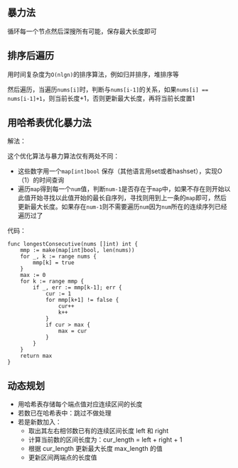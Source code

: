 ## 暴力法

循环每一个节点然后深搜所有可能，保存最大长度即可

## 排序后遍历

用时间复杂度为`O(nlgn)`的排序算法，例如归并排序，堆排序等

然后遍历，当遍历`nums[i]`时，判断与`nums[i-1]`的关系，如果`nums[i] == nums[i-1]+1`，则当前长度+1，否则更新最大长度，再将当前长度置1

## 用哈希表优化暴力法
解法：

这个优化算法与暴力算法仅有两处不同：

- 这些数字用一个`map[int]bool` 保存（其他语言用set或者hashset），实现O（1）的时间查询
- 遍历`map`得到每一个`num`值，判断`num-1`是否存在于`map`中，如果不存在则开始以此值开始寻找以此值开始的最长自序列，寻找则用到上一条的`map`即可，然后更新最大长度。如果存在`num-1`则不需要遍历`num`因为`num`所在的连续序列已经遍历过了

代码：
``` golang
func longestConsecutive(nums []int) int {
	mmp := make(map[int]bool, len(nums))
	for _, k := range nums {
		mmp[k] = true
	}
	max := 0
	for k := range mmp {
		if _, err := mmp[k-1]; err {
			cur := 1
			for mmp[k+1] != false {
				cur++
				k++
			}
			if cur > max {
				max = cur
			}
		}
	}
	return max
}
```

## 动态规划

- 用哈希表存储每个端点值对应连续区间的长度
- 若数已在哈希表中：跳过不做处理
- 若是新数加入：
    - 取出其左右相邻数已有的连续区间长度 left 和 right
    - 计算当前数的区间长度为：cur_length = left + right + 1
    - 根据 cur_length 更新最大长度 max_length 的值
    - 更新区间两端点的长度值
